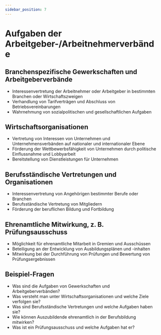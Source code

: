 ```yaml
---
sidebar_position: 7
---
```


# Aufgaben der Arbeitgeber-/Arbeitnehmerverbände

<!-- Ziele und Aufgaben von Arbeitgeber- und
Arbeitnehmerverbänden

-   Branchenspezifische Gewerkschaften und Arbeitgeberverbände
-   Wirtschaftsorganisationen
-   Berufsständische Vertretungen und Organisationen
-   Ehrenamtliche Mitwirkung, z. B. Prüfungsausschuss -->

## Branchenspezifische Gewerkschaften und Arbeitgeberverbände

-   Interessenvertretung der Arbeitnehmer oder Arbeitgeber in bestimmten Branchen oder Wirtschaftszweigen
-   Verhandlung von Tarifverträgen und Abschluss von Betriebsvereinbarungen
-   Wahrnehmung von sozialpolitischen und gesellschaftlichen Aufgaben

## Wirtschaftsorganisationen

-   Vertretung von Interessen von Unternehmen und Unternehmensverbänden auf nationaler und internationaler Ebene
-   Förderung der Wettbewerbsfähigkeit von Unternehmen durch politische Einflussnahme und Lobbyarbeit
-   Bereitstellung von Dienstleistungen für Unternehmen

## Berufsständische Vertretungen und Organisationen

-   Interessenvertretung von Angehörigen bestimmter Berufe oder Branchen
-   Berufsständische Vertretung von Mitgliedern
-   Förderung der beruflichen Bildung und Fortbildung

## Ehrenamtliche Mitwirkung, z. B. Prüfungsausschuss

-   Möglichkeit für ehrenamtliche Mitarbeit in Gremien und Ausschüssen
-   Beteiligung an der Entwicklung von Ausbildungsplänen und -inhalten
-   Mitwirkung bei der Durchführung von Prüfungen und Bewertung von Prüfungsergebnissen

## Beispiel-Fragen

-   Was sind die Aufgaben von Gewerkschaften und Arbeitgeberverbänden?
-   Was versteht man unter Wirtschaftsorganisationen und welche Ziele verfolgen sie?
-   Was sind Berufsständische Vertretungen und welche Aufgaben haben sie?
-   Wie können Auszubildende ehrenamtlich in der Berufsbildung mitwirken?
-   Was ist ein Prüfungsausschuss und welche Aufgaben hat er?
